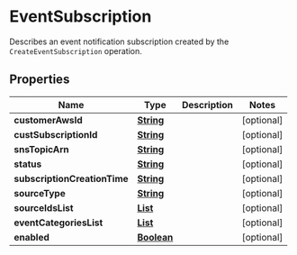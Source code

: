 

# EventSubscription

Describes an event notification subscription created by the <code>CreateEventSubscription</code> operation.

## Properties

| Name | Type | Description | Notes |
|------------ | ------------- | ------------- | -------------|
|**customerAwsId** | [**String**](String.md) |  |  [optional] |
|**custSubscriptionId** | [**String**](String.md) |  |  [optional] |
|**snsTopicArn** | [**String**](String.md) |  |  [optional] |
|**status** | [**String**](String.md) |  |  [optional] |
|**subscriptionCreationTime** | [**String**](String.md) |  |  [optional] |
|**sourceType** | [**String**](String.md) |  |  [optional] |
|**sourceIdsList** | [**List**](List.md) |  |  [optional] |
|**eventCategoriesList** | [**List**](List.md) |  |  [optional] |
|**enabled** | [**Boolean**](Boolean.md) |  |  [optional] |




